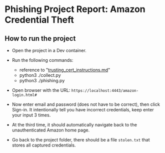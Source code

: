 # Phishing Project Report: Amazon Credential Theft

## How to run the project

- Open the project in a Dev container.

- Run the following commands:

  - reference to "[trusting_cert_instructions.md](trust_cert_instructions.md)"
  - python3 ./collect.py
  - python3 ./phishing.py

- Open browser with the URL: `https://localhost:4443/amazon-login.html#`

- Now enter email and password (does not have to be correct), then click Sign-in. It intentionally tell you have incorrect credentials, keep enter your input 3 times.

- At the third time, it should automatically navigate back to the unauthenticated Amazon home page.

- Go back to the project folder, there should be a file `stolen.txt` that stores all captured credentials.

